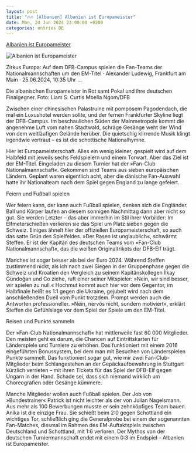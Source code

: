 ```yaml
---
layout: post
title: "🔥🔥 [Albanien] Albanien ist Europameister"
date: Mon, 24 Jun 2024 23:00:00 +0200
categories: entries DE
---
```

[Albanien ist Europameister](https://www.nd-aktuell.de/artikel/1183228.zirkus-europa-albanien-ist-europameister.html)

![Albanien ist Europameister](https://www.nd-aktuell.de/img/jpeg/2400/287055)

Zirkus Europa: Auf dem DFB-Campus spielen die Fan-Teams der Nationalmannschaften um den EM-Titel · Alexander Ludewig, Frankfurt am Main · 25.06.2024, 10:35 Uhr ...

Die albanischen Europameister in Rot samt Pokal und ihre deutschen Finalgegner. Foto: Liam S. Curtis Mbella Ngom/DFB

Zwischen einer chinesischen Palastruine mit pompösem Pagodendach, die mal ein Luxushotel werden sollte, und der fernen Frankfurter Skyline liegt der DFB-Campus. Im beschaulichen Süden der Mainmetropole kommt die angenehme Luft vom nahen Stadtwald, schräge Gesänge weht der Wind von dem weitläufigen Gelände herüber. Die quietschig klirrende Musik klingt irgendwie vertraut – es ist die schottische Nationalhymne.

Hier ist Europameisterschaft. Alles ein wenig kleiner, gespielt wird auf dem Halbfeld mit jeweils sechs Feldspielern und einem Torwart. Aber das Ziel ist der EM-Titel. Eingeladen zu diesem Turnier hat der »Fan-Club Nationalmannschaft«. Gekommen sind Teams aus sieben europäischen Ländern. Geplant waren eigentlich acht, aber die dänische Fan-Auswahl hatte ihr Nationalteam nach dem Spiel gegen England zu lange gefeiert.

Feiern und Fußball spielen

Wer feiern kann, der kann auch Fußball spielen, denken sich die Engländer. Ball und Körper laufen an diesem sonnigen Nachmittag dann aber nicht so gut. Sie werden Letzter – das aber immerhin im Stil ihrer Vorbilder: Im Elfmeterschießen verlieren sie das Spiel um Platz sieben gegen die Schweiz. Einiges ähnelt hier der offiziellen Europameisterschaft, so auch das satte Grün des Spielfeldes. »Der Rasen ist unglaublich«, schwärmt Steffen. Er ist der Kapitän des deutschen Teams vom »Fan-Club Nationalmannschaft«, das die weißen Originaltrikots der DFB-Elf trägt.

Manches ist sogar besser als bei der Euro 2024. Während Steffen zustimmend nickt, als ich nach zwei Siegen in der Gruppenphase gegen die Schweiz und Kroatien den Vergleich zu seinem Kapitänskollegen İlkay Gündoğan und Co ziehe, ruft einer seiner Mitspieler: »Nein, wir sind besser, wir spielen zu null.« Hochmut kommt auch hier vor dem Gegentor, im Halbfinale heißt es 1:1 gegen die Ukraine, gejubelt wird nach dem anschließenden Duell vom Punkt trotzdem. Prompt werden auch die Antworten professioneller. »Nein, nervös nicht, sondern motiviert«, erklärt Steffen die Gefühlslage vor dem Spiel der Spiele um den EM-Titel.

Reisen und Punkte sammeln

Der »Fan-Club Nationalmannschaft« hat mittlerweile fast 60 000 Mitglieder. Den meisten geht es darum, die Chancen auf Eintrittskarten für Länderspiele und Turniere zu erhöhen. Das funktioniert mit einem 2016 eingeführten Bonussystem, bei dem man mit Besuchen von Länderspielen Punkte sammelt. Das funktioniert sogar gut, wie mir zwei Fan-Club-Mitglieder beim Schlangestehen an der Gepäckaufbewahrung in Stuttgart kürzlich verrieten – mit ihren Tickets für das Spiel der DFB-Elf gegen Ungarn in der Hand. Schade sei, dass sich niemand wirklich um Choreografien oder Gesänge kümmere.

Manche Mitglieder wollen auch Fußball spielen. Der Job von »Bundestrainer« Patrick ist nicht leichter als der von Julian Nagelsmann. Aus mehr als 100 Bewerbungen musste er sein zehnköpfiges Team bauen. Anika ist die einzige Frau. Sie schießt beim 2:0 gegen Schottland ein wichtiges Tor, schließlich ging die Generalprobe bei einem der sogenannten Fan-Matches, diesmal im Rahmen des EM-Auftaktspiels zwischen Deutschland und Schottland, mit 1:6 verloren. Der Mythos von der deutschen Turniermannschaft endet mit einem 0:3 im Endspiel – Albanien ist Europameister.

